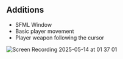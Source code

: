 ## Additions

- SFML Window
- Basic player movement
- Player weapon following the cursor

![Screen Recording 2025-05-14 at 01 37 01](https://github.com/user-attachments/assets/e17a160e-ab56-48ab-841a-d0e618000da0)
